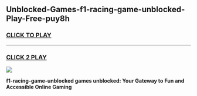 
## Unblocked-Games-f1-racing-game-unblocked-Play-Free-puy8h
<h3>
<a href="https://premium76.site?title=f1-racing-game-unblocked&ref=24M">CLICK TO PLAY</a></h3>
<hr>

<h3>
<a href="https://premium76.site?title=f1-racing-game-unblocked&ref=24M">CLICK 2 PLAY</a>
  
</h3>

<a href="https://premium76.site?title=f1-racing-game-unblocked&ref=24M"><img src="https://clearcache.store/games.png"></a>


**f1-racing-game-unblocked games unblocked: Your Gateway to Fun and Accessible Online Gaming**
